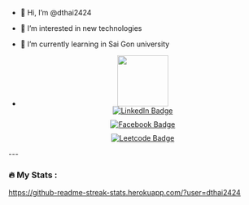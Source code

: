 - 👋 Hi, I’m @dthai2424
- 👀 I’m interested in new technologies
- 🌱 I’m currently learning in Sai Gon university

- <div id="header" align="center">
  <img src="https://media.giphy.com/media/M9gbBd9nbDrOTu1Mqx/giphy.gif" width="100"/>

   <div id="badges" style="display:grid; grid-template-columns:3; gap:10px;">
  <a href="[linkedin.com/in/221973289](https://www.linkedin.com/in/221973289/)">
    <img src="https://img.shields.io/badge/LinkedIn-blue?style=for-the-badge&logo=linkedin&logoColor=white" alt="LinkedIn Badge"/>
  </a>

  <a href="https://www.facebook.com/profile.php?id=100093424309204">
    <img src="https://img.shields.io/badge/Facebook-1877F2?style=for-the-badge&logo=facebook&logoColor=white" alt="Facebook Badge"/>
  </a>
     
  <a href="https://leetcode.com/u/thaiduy241124/">
    <img src="https://img.shields.io/badge/-LeetCode-FFA116?style=for-the-badge&logo=LeetCode&logoColor=black" alt="Leetcode Badge"/>
  </a>

</div>
</div>
---

### :fire: My Stats :

https://github-readme-streak-stats.herokuapp.com/?user=dthai2424
